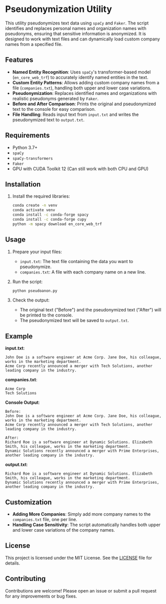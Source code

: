 
# Pseudonymization Utility

This utility pseudonymizes text data using `spaCy` and `Faker`. The script identifies and replaces personal names and organization names with pseudonyms, ensuring that sensitive information is anonymized. It is designed to work with text files and can dynamically load custom company names from a specified file.

## Features

- **Named Entity Recognition**: Uses `spaCy`'s transformer-based model (`en_core_web_trf`) to accurately identify named entities in the text.
- **Custom Entity Patterns**: Allows adding custom company names from a file (`companies.txt`), handling both upper and lower case variations.
- **Pseudonymization**: Replaces identified names and organizations with realistic pseudonyms generated by `Faker`.
- **Before and After Comparison**: Prints the original and pseudonymized text to the console for easy comparison.
- **File Handling**: Reads input text from `input.txt` and writes the pseudonymized text to `output.txt`.

## Requirements

- Python 3.7+
- `spaCy`
- `spaCy-transformers`
- `Faker`
- GPU with CUDA Toolkit 12 (Can still work with both CPU and GPU)

## Installation

1. Install the required libraries:
    ```sh
    conda create -n venv
    conda activate venv
    conda install -c conda-forge spacy
    conda install -c conda-forge cupy
    python -m spacy download en_core_web_trf
    ```

## Usage

1. Prepare your input files:
    - `input.txt`: The text file containing the data you want to pseudonymize.
    - `companies.txt`: A file with each company name on a new line.

2. Run the script:
    ```sh
    python pseudoanon.py
    ```

3. Check the output:
    - The original text ("Before") and the pseudonymized text ("After") will be printed to the console.
    - The pseudonymized text will be saved to `output.txt`.

## Example

**input.txt**:
```
John Doe is a software engineer at Acme Corp. Jane Doe, his colleague, works in the marketing department.
Acme Corp recently announced a merger with Tech Solutions, another leading company in the industry.
```

**companies.txt**:
```
Acme Corp
Tech Solutions
```

**Console Output**:
```
Before:
John Doe is a software engineer at Acme Corp. Jane Doe, his colleague, works in the marketing department.
Acme Corp recently announced a merger with Tech Solutions, another leading company in the industry.

After:
Richard Roe is a software engineer at Dynamic Solutions. Elizabeth Smith, his colleague, works in the marketing department.
Dynamic Solutions recently announced a merger with Prime Enterprises, another leading company in the industry.
```

**output.txt**:
```
Richard Roe is a software engineer at Dynamic Solutions. Elizabeth Smith, his colleague, works in the marketing department.
Dynamic Solutions recently announced a merger with Prime Enterprises, another leading company in the industry.
```

## Customization

- **Adding More Companies**: Simply add more company names to the `companies.txt` file, one per line.
- **Handling Case Sensitivity**: The script automatically handles both upper and lower case variations of the company names.

## License

This project is licensed under the MIT License. See the [LICENSE](LICENSE) file for details.

## Contributing

Contributions are welcome! Please open an issue or submit a pull request for any improvements or bug fixes.
